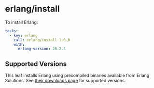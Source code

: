 # erlang/install

To install Erlang:

```yaml
tasks:
  - key: erlang
    call: erlang/install 1.0.8
    with:
      erlang-version: 26.2.3
```

## Supported Versions

This leaf installs Erlang using precompiled binaries available from Erlang Solutions.
See [their downloads page](https://www.erlang-solutions.com/downloads/) for supported versions.
